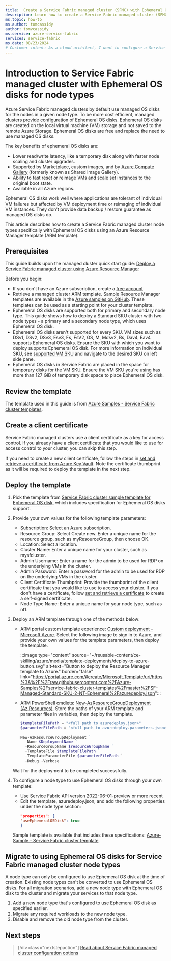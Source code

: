 ```yaml
---
title:  Create a Service Fabric managed cluster (SFMC) with Ephemeral OS disks for node types
description: Learn how to create a Service Fabric managed cluster (SFMC) with Ephemeral OS disks for node types
ms.topic: how-to
ms.author: tomcassidy
author: tomvcassidy
ms.service: azure-service-fabric
services: service-fabric
ms.date: 08/23/2024
# Customer intent: As a cloud architect, I want to configure a Service Fabric managed cluster with Ephemeral OS disks for node types, so that I can optimize costs and improve performance through lower latency and faster deployment without the need for managed OS disks.
---
```


# Introduction to Service Fabric managed cluster with Ephemeral OS disks for node types
Azure Service Fabric managed clusters by default use managed OS disks for the nodes in a given node type. To be more cost efficient, managed clusters provide configuration of Ephemeral OS disks. Ephemeral OS disks are created on the local virtual machine (VM) storage and not saved to the remote Azure Storage. Ephemeral OS disks are free and replace the need to use managed OS disks.

The key benefits of ephemeral OS disks are: 

* Lower read/write latency, like a temporary disk along with faster node scaling and cluster upgrades.
* Supported by Marketplace, custom images, and by [Azure Compute Gallery](../virtual-machines/shared-image-galleries.md) (formerly known as Shared Image Gallery). 
* Ability to fast reset or reimage VMs and scale set instances to the original boot state. 
* Available in all Azure regions. 

Ephemeral OS disks work well where applications are tolerant of individual VM failures but affected by VM deployment time or reimaging of individual VM instances. They don't provide data backup / restore guarantee as managed OS disks do.

This article describes how to create a Service Fabric managed cluster node types specifically with Ephemeral OS disks using an Azure Resource Manager template (ARM template).

## Prerequisites
This guide builds upon the managed cluster quick start guide: [Deploy a Service Fabric managed cluster using Azure Resource Manager](./quickstart-managed-cluster-template.md)

Before you begin:

* If you don't have an Azure subscription, create a [free account](https://azure.microsoft.com/free)
* Retrieve a managed cluster ARM template. Sample Resource Manager templates are available in the [Azure samples on GitHub](https://github.com/Azure-Samples/service-fabric-cluster-templates). These templates can be used as a starting point for your cluster template.
* Ephemeral OS disks are supported both for primary and secondary node type. This guide shows how to deploy a Standard SKU cluster with two node types - a primary and a secondary node type, which uses Ephemeral OS disk.
* Ephemeral OS disks aren't supported for every SKU. VM sizes such as DSv1, DSv2, DSv3, Esv3, Fs, FsV2, GS, M, Mdsv2, Bs, Dav4, Eav4 supports Ephemeral OS disks. Ensure the SKU with which you want to deploy supports Ephemeral OS disk. For more information on individual SKU, see [supported VM SKU](../virtual-machines/dv3-dsv3-series.md) and navigate to the desired SKU on left side pane.
* Ephemeral OS disks in Service Fabric are placed in the space for temporary disks for the VM SKU. Ensure the VM SKU you're using has more than 127 GiB of temporary disk space to place Ephemeral OS disk.

## Review the template
The template used in this guide is from [Azure Samples - Service Fabric cluster templates](https://github.com/Azure-Samples/service-fabric-cluster-templates/tree/master/SF-Managed-Standard-SKU-2-NT-Ephemeral).


## Create a client certificate
Service Fabric managed clusters use a client certificate as a key for access control. If you already have a client certificate that you would like to use for access control to your cluster, you can skip this step. 

If you need to create a new client certificate, follow the steps in [set and retrieve a certificate from Azure Key Vault](/azure/key-vault/certificates/quick-create-portal). Note the certificate thumbprint as it will be required to deploy the template in the next step.

## Deploy the template

1. Pick the template from [Service Fabric cluster sample template for Ephemeral OS disk](https://github.com/Azure-Samples/service-fabric-cluster-templates/tree/master/SF-Managed-Standard-SKU-2-NT-Ephemeral), which includes specification for Ephemeral OS disks support.

2. Provide your own values for the following template parameters:

   * Subscription: Select an Azure subscription.
   * Resource Group: Select Create new. Enter a unique name for the resource group, such as myResourceGroup, then choose OK.
   * Location: Select a location.
   * Cluster Name: Enter a unique name for your cluster, such as mysfcluster.
   * Admin Username: Enter a name for the admin to be used for RDP on the underlying VMs in the cluster.
   * Admin Password: Enter a password for the admin to be used for RDP on the underlying VMs in the cluster.
   * Client Certificate Thumbprint: Provide the thumbprint of the client certificate that you would like to use to access your cluster. If you don't have a certificate, follow [set and retrieve a certificate](/azure/key-vault/certificates/quick-create-portal) to create a self-signed certificate.
   * Node Type Name: Enter a unique name for your node type, such as nt1.


3. Deploy an ARM template through one of the methods below:

   * ARM portal custom template experience: [Custom deployment - Microsoft Azure](https://portal.azure.com/#create/Microsoft.Template). Select the following image to sign in to Azure, and provide your own values for the template parameters, then deploy the template.

      :::image type="content" source="~/reusable-content/ce-skilling/azure/media/template-deployments/deploy-to-azure-button.svg" alt-text="Button to deploy the Resource Manager template to Azure." border="false" link="https://portal.azure.com/#create/Microsoft.Template/uri/https%3A%2F%2Fraw.githubusercontent.com%2FAzure-Samples%2Fservice-fabric-cluster-templates%2Fmaster%2FSF-Managed-Standard-SKU-2-NT-Ephemeral%2Fazuredeploy.json":::


   * ARM PowerShell cmdlets: [New-AzResourceGroupDeployment (Az.Resources)](/powershell/module/az.resources/new-azresourcegroupdeployment). Store the paths of your ARM template and parameter files in variables, then deploy the template.
    
      ```powershell
      $templateFilePath = "<full path to azuredeploy.json>"
      $parameterFilePath = "<full path to azuredeploy.parameters.json>"

      New-AzResourceGroupDeployment ` 
        -Name $DeploymentName ` 
        -ResourceGroupName $resourceGroupName ` 
        -TemplateFile $templateFilePath ` 
        -TemplateParameterFile $parameterFilePath `
        -Debug -Verbose
      ```
    Wait for the deployment to be completed successfully.

4. To configure a node type to use Ephemeral OS disks through your own template:
   * Use Service Fabric API version 2022-06-01-preview or more recent
   * Edit the template, azuredeploy.json, and add the following properties under the node type section:
       ```JSON
      "properties": { 
      "useEphemeralOSDisk": true 
      }
      ```
   Sample template is available that includes these specifications: [Azure-Sample - Service Fabric cluster template](https://github.com/Azure-Samples/service-fabric-cluster-templates/tree/master/SF-Managed-Standard-SKU-2-NT-Ephemeral).


## Migrate to using Ephemeral OS disks for Service Fabric managed cluster node types
A node type can only be configured to use Ephemeral OS disk at the time of creation. Existing node types can't be converted to use Ephemeral OS disks. For all migration scenarios, add a new node type with Ephemeral OS disk to the cluster and migrate your services to that node type. 

1. Add a new node type that's configured to use Ephemeral OS disk as specified earlier.
2. Migrate any required workloads to the new node type.
3. Disable and remove the old node type from the cluster.

## Next steps
> [!div class="nextstepaction"]
> [Read about Service Fabric managed cluster configuration options](how-to-managed-cluster-configuration.md)